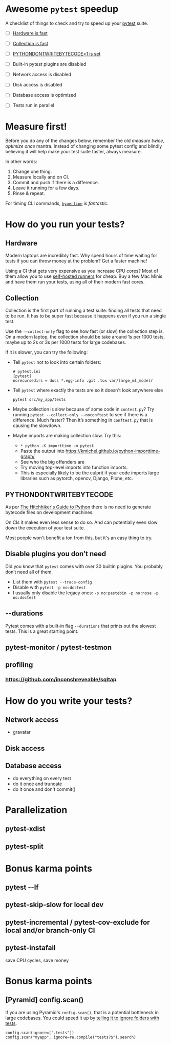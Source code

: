 # Awesome `pytest` speedup

A checklist of things to check and try to speed up your [pytest](TODO) suite.

* [ ] [Hardware is fast](https://github.com/zupo/awesome-pytest-speedup/blob/main/README.md#hardware)
* [ ] [Collection is fast](https://github.com/zupo/awesome-pytest-speedup/blob/main/README.md#collection)
* [ ] [PYTHONDONTWRITEBYTECODE=1 is set](https://github.com/zupo/awesome-pytest-speedup/blob/main/README.md#pythondontwritebytecode)   
* [ ] Built-in pytest plugins are disabled
* [ ] Network access is disabled
* [ ] Disk access is disabled
* [ ] Database access is optimized
* [ ] Tests run in parallel


# Measure first!

Before you do any of the changes below, remember the old *measure twice, optimize once* mantra. Instead of changing some pytest config and blindly believing it will help make your test suite faster, always measure.

In other words:
1. Change one thing.
2. Measure locally and on CI.
3. Commit and push if there is a difference.
4. Leave it running for a few days.
5. Rinse & repeat.

For timing CLI commands, [`hyperfine`](https://github.com/sharkdp/hyperfine) is *fantastic*.

# How do you run your tests?

## Hardware

Modern laptops are incredibly fast. Why spend hours of time waiting for tests if you can throw money at the problem? Get a faster machine!

Using a CI that gets very expensive as you increase CPU cores? Most of them allow you to use [self-hosted runners](https://docs.github.com/en/actions/hosting-your-own-runners/about-self-hosted-runners) for cheap. Buy a few Mac Minis and have them run your tests, using all of their modern fast cores. 

## Collection

Collection is the first part of running a test suite: finding all tests that need to be run. It has to be super fast because it happens even if you run a single test.

Use the `-—collect-only` flag to see how fast (or slow) the collection step is. On a modern laptop, the collection should be take around 1s per 1000 tests, maybe up to 2s or 3s per 1000 tests for large codebases.

If it is slower, you can try the following:

* Tell `pytest` not to look into certain folders:

    ```
    # pytest.ini
    [pytest]
    norecursedirs = docs *.egg-info .git .tox var/large_ml_model/
    ```

* Tell `pytest` where exactly the tests are so it doesn't look anywhere else

    ```
    pytest src/my_app/tests
    ```

* Maybe collection is slow because of some code in `contest.py`? Try running `pytest --collect-only --noconftest` to see if there is a difference. Much faster? Then it’s something in `conftest.py` that is causing the slowdown.

* Maybe imports are making collection slow. Try this:
    * `* python -X importtime -m pytest`
    * Paste the output into https://kmichel.github.io/python-importtime-graph/
    * See who the big offenders are
    * Try moving top-level imports into function imports.
    * This is especially likely to be the culprit if your code imports large libraries such as pytorch, opencv, Django, Plone, etc.


## PYTHONDONTWRITEBYTECODE

As per [The Hitchhiker's Guide to Python](https://docs.python-guide.org/writing/gotchas/#disabling-bytecode-pyc-files) there is no need to generate bytecode files on development machines.

On CIs it makes even less sense to do so. And can potentially even slow down the execution of your test suite.

Most people won't benefit a ton from this, but it's an easy thing to try.


## Disable plugins you don’t need

Did you know that `pytest` comes with over 30 builtin plugins. You probably don’t need all of them.

* List them with `pytest --trace-config`
* Disable with `pytest -p no:doctest`
* I usually only disable the legacy ones: `-p no:pastebin -p no:nose -p no:doctest`


## --durations

Pytest comes with a built-in flag `--durations` that prints out the slowest tests. This is a great starting point.

## pytest-monitor / pytest-testmon

## profiling

###

### https://github.com/inconshreveable/sqltap


# How do you write your tests?

## Network access

- gravatar

## Disk access


## Database access

* do everything on every test
* do it once and truncate
* do it once and don't commit()

# Parallelization

## pytest-xdist

## pytest-split


# Bonus karma points

## pytest --lf

## pytest-skip-slow for local dev

## pytest-incremental / pytest-cov-exclude for local and/or branch-only CI

## pytest-instafail

save CPU cycles, save money



# Bonus karma points

## [Pyramid] config.scan()

If you are using Pyramid's `config.scan()`, that is a potential bottleneck in large codebases. You could speed it up by [telling it to ignore folders with tests](https://medium.com/partoo/speeding-up-tests-with-pytest-and-postgresql-a308b28228fe).

```
config.scan(ignore=[".tests"])
config.scan("myapp", ignore=re.compile("tests?$").search)
```
